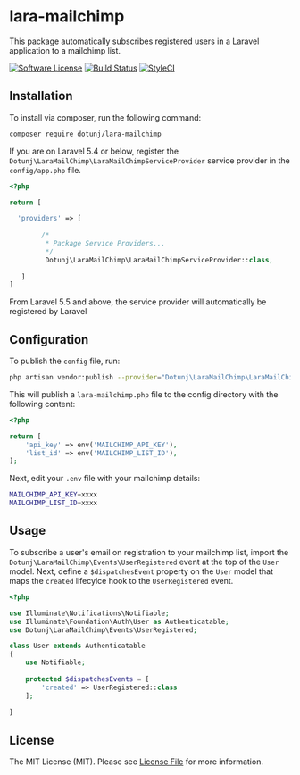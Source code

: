 # lara-mailchimp
This package automatically subscribes registered users in a Laravel application to a mailchimp list.

[![Software License](https://img.shields.io/badge/license-MIT-brightgreen.svg?style=flat-square)](LICENSE.md)
[![Build Status](https://travis-ci.org/Dotunj/lara-mailchimp.svg?branch=master)](https://travis-ci.org/Dotunj/lara-mailchimp) 
[![StyleCI](https://github.styleci.io/repos/186693310/shield?branch=master)](https://github.styleci.io/repos/186693310)

## Installation

To install via composer, run the following command:

```bash
composer require dotunj/lara-mailchimp
```

If you are on Laravel 5.4 or below, register the `Dotunj\LaraMailChimp\LaraMailChimpServiceProvider` service provider in the `config/app.php` file.

```php
<?php

return [

  'providers' => [
        
        /*
         * Package Service Providers...
         */
         Dotunj\LaraMailChimp\LaraMailChimpServiceProvider::class,
         
   ]
]
```
From Laravel 5.5 and above, the service provider will automatically be registered by Laravel


## Configuration
To publish the `config` file, run:
```bash
php artisan vendor:publish --provider="Dotunj\LaraMailChimp\LaraMailChimpServiceProvider"
```
This will publish a `lara-mailchimp.php` file to the config directory with the following content:

```php
<?php

return [
    'api_key' => env('MAILCHIMP_API_KEY'),
    'list_id' => env('MAILCHIMP_LIST_ID'),
];
```
Next, edit your `.env` file with your mailchimp details:
```bash
MAILCHIMP_API_KEY=xxxx
MAILCHIMP_LIST_ID=xxxx
```
## Usage
To subscribe a user's email on registration to your mailchimp list, import the `Dotunj\LaraMailChimp\Events\UserRegistered` event at the top of the `User` model. Next, define a `$dispatchesEvent`
property on the `User` model that maps the `created` lifecylce hook to the `UserRegistered` event.

```php
<?php

use Illuminate\Notifications\Notifiable;
use Illuminate\Foundation\Auth\User as Authenticatable;
use Dotunj\LaraMailChimp\Events\UserRegistered;

class User extends Authenticatable
{
    use Notifiable;
    
    protected $dispatchesEvents = [
        'created' => UserRegistered::class
    ];
 
}
```

## License
The MIT License (MIT). Please see [License File](LICENSE.md) for more information.



